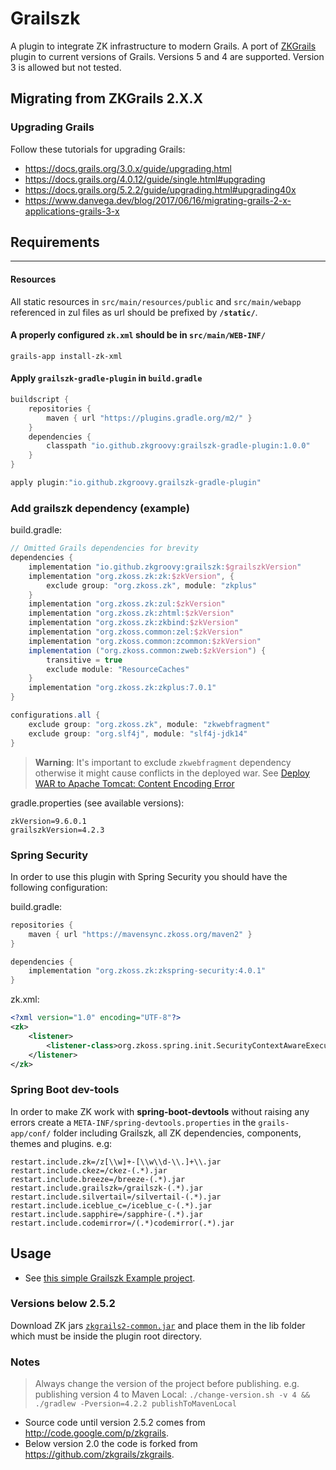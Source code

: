 # Grailszk

A plugin to integrate ZK infrastructure to modern Grails.
A port of [ZKGrails](https://github.com/zkgrails/zkgrails) plugin to current versions of Grails.
Versions 5 and 4 are supported. Version 3 is allowed but not tested.

## Migrating from ZKGrails 2.X.X

### Upgrading Grails

Follow these tutorials for upgrading Grails:

- https://docs.grails.org/3.0.x/guide/upgrading.html
- https://docs.grails.org/4.0.12/guide/single.html#upgrading
- https://docs.grails.org/5.2.2/guide/upgrading.html#upgrading40x
- https://www.danvega.dev/blog/2017/06/16/migrating-grails-2-x-applications-grails-3-x

## Requirements 

---

#### Resources

All static resources in `src/main/resources/public` and `src/main/webapp` referenced in zul files as url
should be prefixed by **`/static/`**.

#### A properly configured `zk.xml` should be in `src/main/WEB-INF/`
```shell
grails-app install-zk-xml
```

#### Apply `grailszk-gradle-plugin` in `build.gradle`

```groovy
buildscript {
    repositories {
        maven { url "https://plugins.gradle.org/m2/" }
    }
    dependencies {
        classpath "io.github.zkgroovy:grailszk-gradle-plugin:1.0.0"
    }
}

apply plugin:"io.github.zkgroovy.grailszk-gradle-plugin"
```

### Add grailszk dependency (example)

build.gradle:
```groovy
// Omitted Grails dependencies for brevity
dependencies {
    implementation "io.github.zkgroovy:grailszk:$grailszkVersion"
    implementation "org.zkoss.zk:zk:$zkVersion", {
        exclude group: "org.zkoss.zk", module: "zkplus"
    }
    implementation "org.zkoss.zk:zul:$zkVersion"
    implementation "org.zkoss.zk:zhtml:$zkVersion"
    implementation "org.zkoss.zk:zkbind:$zkVersion"
    implementation "org.zkoss.common:zel:$zkVersion"
    implementation "org.zkoss.common:zcommon:$zkVersion"
    implementation ("org.zkoss.common:zweb:$zkVersion") {
        transitive = true
        exclude module: "ResourceCaches"
    }
    implementation "org.zkoss.zk:zkplus:7.0.1"
}

configurations.all {
    exclude group: "org.zkoss.zk", module: "zkwebfragment"
    exclude group: "org.slf4j", module: "slf4j-jdk14"
}
```
> **Warning**:
> It's important to exclude `zkwebfragment` dependency otherwise it might cause conflicts in the deployed war.
> See [Deploy WAR to Apache Tomcat: Content Encoding Error](https://github.com/groovyzk/grailszk/issues/20)

gradle.properties (see available versions):

```properties
zkVersion=9.6.0.1
grailszkVersion=4.2.3
```

### Spring Security

In order to use this plugin with Spring Security you should have the following configuration:

build.gradle:
```groovy
repositories {
    maven { url "https://mavensync.zkoss.org/maven2" }
}

dependencies {
    implementation "org.zkoss.zk:zkspring-security:4.0.1"
}
```

zk.xml:
```xml
<?xml version="1.0" encoding="UTF-8"?>
<zk>
    <listener>
        <listener-class>org.zkoss.spring.init.SecurityContextAwareExecutionListener</listener-class>
    </listener>
</zk>
```

### Spring Boot dev-tools

In order to make ZK work with __spring-boot-devtools__ without raising any errors create a `META-INF/spring-devtools.properties` in the `grails-app/conf/` folder including Grailszk, all ZK dependencies, components, themes and plugins. e.g:

```shell
restart.include.zk=/z[\\w]+-[\\w\\d-\\.]+\\.jar
restart.include.ckez=/ckez-(.*).jar
restart.include.breeze=/breeze-(.*).jar
restart.include.grailszk=/grailszk-(.*).jar
restart.include.silvertail=/silvertail-(.*).jar
restart.include.iceblue_c=/iceblue_c-(.*).jar
restart.include.sapphire=/sapphire-(.*).jar
restart.include.codemirror=/(.*)codemirror(.*).jar
```

## Usage

- See [this simple Grailszk Example project](https://github.com/maiconandsilva/grailszk-example).

### Versions below 2.5.2

Download ZK jars [`zkgrails2-common.jar`](https://github.com/zk-groovy/zkgrails-common.jar/blob/main/zkgrails2-common.jar)
and place them in the lib folder which must be inside the plugin root directory.  

### Notes

> Always change the version of the project before publishing. e.g. publishing version 4 to Maven Local:
> `./change-version.sh -v 4 && ./gradlew -Pversion=4.2.2 publishToMavenLocal`

- Source code until version 2.5.2 comes from http://code.google.com/p/zkgrails.
- Below version 2.0 the code is forked from https://github.com/zkgrails/zkgrails.
